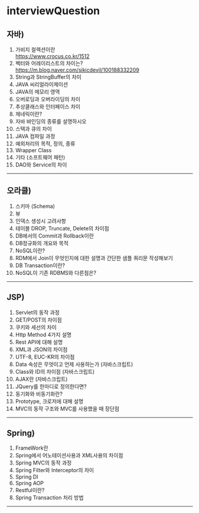# interviewQuestion  
## 자바)  
1. 가비지 컬렉션이란  
    https://www.crocus.co.kr/1512  
2. 벡터와 어레이리스트의 차이는?  
    https://m.blog.naver.com/sikicdevil/100188332209  
3. String과 StringBuffer의 차이  
4. JAVA 씨리얼라이제이션  
5. JAVA의 메모리 영역  
6. 오버로딩과 오버라이딩의 차이  
7. 추상클래스와 인터페이스 차이  
8. 제네릭이란?  
9. 자바 바인딩의 종류를 설명하시오  
10. 스택과 큐의 차이  
11. JAVA 컴파일 과정  
12. 예외처리의 목적, 정의, 종류  
13. Wrapper Class  
14. 기타 (소프트웨어 패턴)  
15. DAO와 Service의 차이  
*****
## 오라클)  
1. 스키마 (Schema)  
2. 뷰  
3. 인덱스 생성시 고려사항  
4. 테이블 DROP, Truncate, Delete의 차이점  
5. DB에서의 Commit과 Rollback이란  
6. DB정규화의 개요와 목적  
7. NoSQL이란?  
8. RDM에서 Join이 무엇인지에 대한 설명과 간단한 샘플 쿼리문 작성해보기  
9. DB Transaction이란?  
10. NoSQL이 기존 RDBMS와 다른점은?
*****
## JSP)  
1. Servlet의 동작 과정  
2. GET/POST의 차이점  
3. 쿠키와 세선의 차이  
4. Http Method 4가지 설명  
5. Rest API에 대해 설명  
6. XML과 JSON의 차이점  
7. UTF-8, EUC-KR의 차이점  
8. Data 속성은 무엇이고 언제 사용하는가 (자바스크립트)  
9. Class와 ID의 차이점 (자바스크립트)  
10. AJAX란 (자바스크립트)  
11. JQuery를 한마디로 정의한다면?  
12. 동기화와 비동기화란?  
13. Prototype, 크로저에 대해 설명  
14. MVC의 동작 구조와 MVC를 사용했을 때 장단점  
*****
## Spring)  
1. FrameWork란  
2. Spring에서 어노테이션사용과 XML사용의 차이점  
3. Spring MVC의 동작 과정  
4. Spring Filter와 Interceptor의 차이  
5. Spring DI  
6. Spring AOP  
7. Restful이란?  
8. Spring Transaction 처리 방법  
*****

